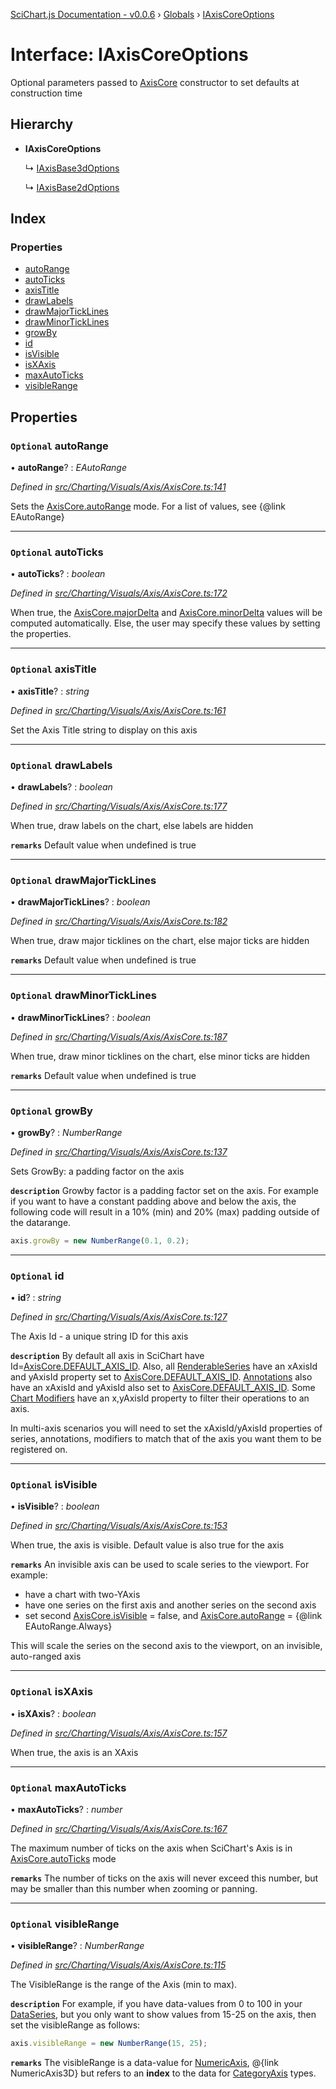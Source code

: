 [SciChart.js Documentation - v0.0.6](../README.md) › [Globals](../globals.md) › [IAxisCoreOptions](iaxiscoreoptions.md)

# Interface: IAxisCoreOptions

Optional parameters passed to [AxisCore](../classes/axiscore.md) constructor to set defaults at construction time

## Hierarchy

* **IAxisCoreOptions**

  ↳ [IAxisBase3dOptions](iaxisbase3doptions.md)

  ↳ [IAxisBase2dOptions](iaxisbase2doptions.md)

## Index

### Properties

* [autoRange](iaxiscoreoptions.md#optional-autorange)
* [autoTicks](iaxiscoreoptions.md#optional-autoticks)
* [axisTitle](iaxiscoreoptions.md#optional-axistitle)
* [drawLabels](iaxiscoreoptions.md#optional-drawlabels)
* [drawMajorTickLines](iaxiscoreoptions.md#optional-drawmajorticklines)
* [drawMinorTickLines](iaxiscoreoptions.md#optional-drawminorticklines)
* [growBy](iaxiscoreoptions.md#optional-growby)
* [id](iaxiscoreoptions.md#optional-id)
* [isVisible](iaxiscoreoptions.md#optional-isvisible)
* [isXAxis](iaxiscoreoptions.md#optional-isxaxis)
* [maxAutoTicks](iaxiscoreoptions.md#optional-maxautoticks)
* [visibleRange](iaxiscoreoptions.md#optional-visiblerange)

## Properties

### `Optional` autoRange

• **autoRange**? : *EAutoRange*

*Defined in [src/Charting/Visuals/Axis/AxisCore.ts:141](https://github.com/ABTSoftware/SciChart.Dev/blob/272ab7fc7f/Web/src/SciChart/src/Charting/Visuals/Axis/AxisCore.ts#L141)*

Sets the [AxisCore.autoRange](../classes/axiscore.md#autorange) mode. For a list of values, see {@link EAutoRange}

___

### `Optional` autoTicks

• **autoTicks**? : *boolean*

*Defined in [src/Charting/Visuals/Axis/AxisCore.ts:172](https://github.com/ABTSoftware/SciChart.Dev/blob/272ab7fc7f/Web/src/SciChart/src/Charting/Visuals/Axis/AxisCore.ts#L172)*

When true, the [AxisCore.majorDelta](../classes/axiscore.md#majordelta) and [AxisCore.minorDelta](../classes/axiscore.md#minordelta) values will be computed automatically.
Else, the user may specify these values by setting the properties.

___

### `Optional` axisTitle

• **axisTitle**? : *string*

*Defined in [src/Charting/Visuals/Axis/AxisCore.ts:161](https://github.com/ABTSoftware/SciChart.Dev/blob/272ab7fc7f/Web/src/SciChart/src/Charting/Visuals/Axis/AxisCore.ts#L161)*

Set the Axis Title string to display on this axis

___

### `Optional` drawLabels

• **drawLabels**? : *boolean*

*Defined in [src/Charting/Visuals/Axis/AxisCore.ts:177](https://github.com/ABTSoftware/SciChart.Dev/blob/272ab7fc7f/Web/src/SciChart/src/Charting/Visuals/Axis/AxisCore.ts#L177)*

When true, draw labels on the chart, else labels are hidden

**`remarks`** Default value when undefined is true

___

### `Optional` drawMajorTickLines

• **drawMajorTickLines**? : *boolean*

*Defined in [src/Charting/Visuals/Axis/AxisCore.ts:182](https://github.com/ABTSoftware/SciChart.Dev/blob/272ab7fc7f/Web/src/SciChart/src/Charting/Visuals/Axis/AxisCore.ts#L182)*

When true, draw major ticklines on the chart, else major ticks are hidden

**`remarks`** Default value when undefined is true

___

### `Optional` drawMinorTickLines

• **drawMinorTickLines**? : *boolean*

*Defined in [src/Charting/Visuals/Axis/AxisCore.ts:187](https://github.com/ABTSoftware/SciChart.Dev/blob/272ab7fc7f/Web/src/SciChart/src/Charting/Visuals/Axis/AxisCore.ts#L187)*

When true, draw minor ticklines on the chart, else minor ticks are hidden

**`remarks`** Default value when undefined is true

___

### `Optional` growBy

• **growBy**? : *NumberRange*

*Defined in [src/Charting/Visuals/Axis/AxisCore.ts:137](https://github.com/ABTSoftware/SciChart.Dev/blob/272ab7fc7f/Web/src/SciChart/src/Charting/Visuals/Axis/AxisCore.ts#L137)*

Sets GrowBy: a padding factor on the axis

**`description`** 
Growby factor is a padding factor set on the axis. For example if you want to have a constant padding above and below the axis,
the following code will result in a 10% (min) and 20% (max) padding outside of the datarange.
```ts
axis.growBy = new NumberRange(0.1, 0.2);
```

___

### `Optional` id

• **id**? : *string*

*Defined in [src/Charting/Visuals/Axis/AxisCore.ts:127](https://github.com/ABTSoftware/SciChart.Dev/blob/272ab7fc7f/Web/src/SciChart/src/Charting/Visuals/Axis/AxisCore.ts#L127)*

The Axis Id - a unique string ID for this axis

**`description`** 
By default all axis in SciChart have Id=[AxisCore.DEFAULT_AXIS_ID](../classes/axiscore.md#static-readonly-default_axis_id). Also, all [RenderableSeries](../classes/baserenderableseries.md)
have an xAxisId and yAxisId property set to [AxisCore.DEFAULT_AXIS_ID](../classes/axiscore.md#static-readonly-default_axis_id). [Annotations](../classes/annotationbase.md) also have an xAxisId and
yAxisId also set to [AxisCore.DEFAULT_AXIS_ID](../classes/axiscore.md#static-readonly-default_axis_id). Some [Chart Modifiers](../classes/chartmodifierbase.md) have an x,yAxisId property to filter
their operations to an axis.

In multi-axis scenarios you will need to set the xAxisId/yAxisId properties of series, annotations, modifiers to match that of the axis
you want them to be registered on.

___

### `Optional` isVisible

• **isVisible**? : *boolean*

*Defined in [src/Charting/Visuals/Axis/AxisCore.ts:153](https://github.com/ABTSoftware/SciChart.Dev/blob/272ab7fc7f/Web/src/SciChart/src/Charting/Visuals/Axis/AxisCore.ts#L153)*

When true, the axis is visible. Default value is also true for the axis

**`remarks`** 
An invisible axis can be used to scale series to the viewport. For example:

 - have a chart with two-YAxis
 - have one series on the first axis and another series on the second axis
 - set second [AxisCore.isVisible](../classes/axiscore.md#isvisible) = false, and [AxisCore.autoRange](../classes/axiscore.md#autorange) = {@link EAutoRange.Always}

 This will scale the series on the second axis to the viewport, on an invisible, auto-ranged axis

___

### `Optional` isXAxis

• **isXAxis**? : *boolean*

*Defined in [src/Charting/Visuals/Axis/AxisCore.ts:157](https://github.com/ABTSoftware/SciChart.Dev/blob/272ab7fc7f/Web/src/SciChart/src/Charting/Visuals/Axis/AxisCore.ts#L157)*

When true, the axis is an XAxis

___

### `Optional` maxAutoTicks

• **maxAutoTicks**? : *number*

*Defined in [src/Charting/Visuals/Axis/AxisCore.ts:167](https://github.com/ABTSoftware/SciChart.Dev/blob/272ab7fc7f/Web/src/SciChart/src/Charting/Visuals/Axis/AxisCore.ts#L167)*

The maximum number of ticks on the axis when SciChart's Axis is in [AxisCore.autoTicks](../classes/axiscore.md#autoticks) mode

**`remarks`** 
The number of ticks on the axis will never exceed this number, but may be smaller than this number when zooming or panning.

___

### `Optional` visibleRange

• **visibleRange**? : *NumberRange*

*Defined in [src/Charting/Visuals/Axis/AxisCore.ts:115](https://github.com/ABTSoftware/SciChart.Dev/blob/272ab7fc7f/Web/src/SciChart/src/Charting/Visuals/Axis/AxisCore.ts#L115)*

The VisibleRange is the range of the Axis (min to max).

**`description`** 
For example, if you have data-values from 0 to 100 in your [DataSeries](../classes/xydataseries.md), but you only want to show
values from 15-25 on the axis, then set the visibleRange as follows:
```ts
axis.visibleRange = new NumberRange(15, 25);
```

**`remarks`** 
The visibleRange is a data-value for [NumericAxis](../classes/numericaxis.md), @{link NumericAxis3D} but refers to an **index** to the data
for [CategoryAxis](../classes/categoryaxis.md) types.
